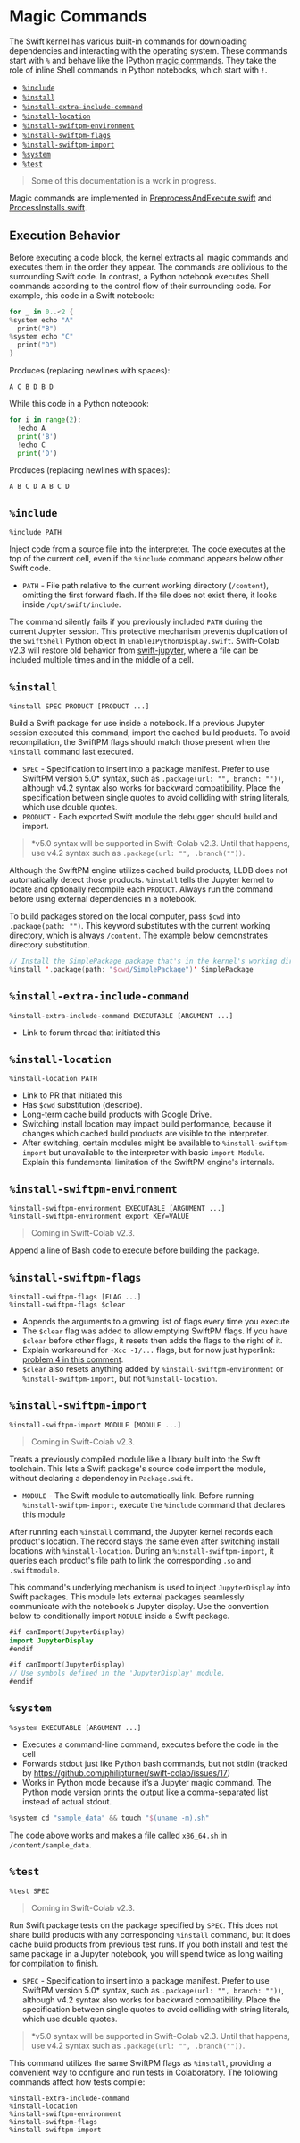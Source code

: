 # Magic Commands

The Swift kernel has various built-in commands for downloading dependencies and interacting with the operating system. These commands start with `%` and behave like the IPython [magic commands](http://ipython.org/ipython-doc/dev/interactive/magics.html). They take the role of inline Shell commands in Python notebooks, which start with `!`.

- [`%include`](#include)
- [`%install`](#install)
- [`%install-extra-include-command`](#install-extra-include-command)
- [`%install-location`](#install-location)
- [`%install-swiftpm-environment`](#install-swiftpm-environment)
- [`%install-swiftpm-flags`](#install-swiftpm-flags)
- [`%install-swiftpm-import`](#install-swiftpm-import)
- [`%system`](#system)
- [`%test`](#test)

> Some of this documentation is a work in progress.

Magic commands are implemented in [PreprocessAndExecute.swift](https://github.com/philipturner/swift-colab/blob/main/Sources/JupyterKernel/SwiftKernel/PreprocessAndExecute.swift) and [ProcessInstalls.swift](https://github.com/philipturner/swift-colab/blob/main/Sources/JupyterKernel/SwiftKernel/ProcessInstalls.swift).

## Execution Behavior

Before executing a code block, the kernel extracts all magic commands and executes them in the order they appear. The commands are oblivious to the surrounding Swift code. In contrast, a Python notebook executes Shell commands according to the control flow of their surrounding code. For example, this code in a Swift notebook:
```swift
for _ in 0..<2 {
%system echo "A"
  print("B")
%system echo "C"
  print("D")
}
```
Produces (replacing newlines with spaces):
```
A C B D B D
```

While this code in a Python notebook:
```python
for i in range(2):
  !echo A
  print('B')
  !echo C
  print('D')
```
Produces (replacing newlines with spaces):
```
A B C D A B C D
```

## `%include`
```
%include PATH 
```

Inject code from a source file into the interpreter. The code executes at the top of the current cell, even if the `%include` command appears below other Swift code.

- `PATH` - File path relative to the current working directory (`/content`), omitting the first forward flash. If the file does not exist there, it looks inside `/opt/swift/include`.

The command silently fails if you previously included `PATH` during the current Jupyter session. This protective mechanism prevents duplication of the `SwiftShell` Python object in `EnableIPythonDisplay.swift`. Swift-Colab v2.3 will restore old behavior from [swift-jupyter](https://github.com/google/swift-jupyter), where a file can be included multiple times and in the middle of a cell.

## `%install`
```
%install SPEC PRODUCT [PRODUCT ...]
```

Build a Swift package for use inside a notebook. If a previous Jupyter session executed this command, import the cached build products. To avoid recompilation, the SwiftPM flags should match those present when the `%install` command last executed.

- `SPEC` - Specification to insert into a package manifest. Prefer to use SwiftPM version 5.0\* syntax, such as `.package(url: "", branch: ""))`, although v4.2 syntax also works for backward compatibility. Place the specification between single quotes to avoid colliding with string literals, which use double quotes.
- `PRODUCT` - Each exported Swift module the debugger should build and import.

> \*v5.0 syntax will be supported in Swift-Colab v2.3. Until that happens, use v4.2 syntax such as `.package(url: "", .branch(""))`.

Although the SwiftPM engine utilizes cached build products, LLDB does not automatically detect those products. `%install` tells the Jupyter kernel to locate and optionally recompile each `PRODUCT`. Always run the command before using external dependencies in a notebook.

To build packages stored on the local computer, pass `$cwd` into `.package(path: "")`. This keyword substitutes with the current working directory, which is always `/content`. The example below demonstrates directory substitution.

```swift
// Install the SimplePackage package that's in the kernel's working directory.
%install '.package(path: "$cwd/SimplePackage")' SimplePackage
```

## `%install-extra-include-command`
```
%install-extra-include-command EXECUTABLE [ARGUMENT ...]
```

- Link to forum thread that initiated this

## `%install-location`
```
%install-location PATH
```

- Link to PR that initiated this
- Has `$cwd` substitution (describe).
- Long-term cache build products with Google Drive.
- Switching install location may impact build performance, because it changes which cached build products are visible to the interpreter.
- After switching, certain modules might be available to `%install-swiftpm-import` but unavailable to the interpreter with basic `import Module`. Explain this fundamental limitation of the SwiftPM engine's internals.

## `%install-swiftpm-environment`
```
%install-swiftpm-environment EXECUTABLE [ARGUMENT ...]
%install-swiftpm-environment export KEY=VALUE
```

> Coming in Swift-Colab v2.3.

Append a line of Bash code to execute before building the package.


## `%install-swiftpm-flags`
```
%install-swiftpm-flags [FLAG ...]
%install-swiftpm-flags $clear
```

- Appends the arguments to a growing list of flags every time you execute
- The `$clear` flag was added to allow emptying SwiftPM flags. If you have `$clear` before other flags, it resets then adds the flags to the right of it.
- Explain workaround for `-Xcc -I/...` flags, but for now just hyperlink: [problem 4 in this comment](https://github.com/philipturner/swift-colab/issues/14#issuecomment-1158237894).
- `$clear` also resets anything added by `%install-swiftpm-environment` or `%install-swiftpm-import`, but not `%install-location`.

## `%install-swiftpm-import`
```
%install-swiftpm-import MODULE [MODULE ...]
```

> Coming in Swift-Colab v2.3.

Treats a previously compiled module like a library built into the Swift toolchain. This lets a Swift package's source code import the module, without declaring a dependency in `Package.swift`.

- `MODULE` - The Swift module to automatically link. Before running `%install-swiftpm-import`, execute the `%include` command that declares this module

After running each `%install` command, the Jupyter kernel records each product's location. The record stays the same even after switching install locations with `%install-location`. During an `%install-swiftpm-import`, it queries each product's file path to link the corresponding `.so` and `.swiftmodule`.

This command's underlying mechanism is used to inject `JupyterDisplay` into Swift packages. This module lets external packages seamlessly communicate with the notebook's Jupyter display. Use the convention below to conditionally import `MODULE` inside a Swift package.

```swift
#if canImport(JupyterDisplay)
import JupyterDisplay
#endif

#if canImport(JupyterDisplay)
// Use symbols defined in the 'JupyterDisplay' module.
#endif
```

## `%system`
```
%system EXECUTABLE [ARGUMENT ...]
```

- Executes a command-line command, executes before the code in the cell
- Forwards stdout just like Python bash commands, but not stdin (tracked by https://github.com/philipturner/swift-colab/issues/17)
- Works in Python mode because it’s a Jupyter magic command. The Python mode version prints the output like a comma-separated list instead of actual stdout.

```swift
%system cd "sample_data" && touch "$(uname -m).sh"
```
The code above works and makes a file called `x86_64.sh` in `/content/sample_data`.

## `%test`
```
%test SPEC
```

> Coming in Swift-Colab v2.3.

Run Swift package tests on the package specified by `SPEC`. This does not share build products with any corresponding `%install` command, but it does cache build products from previous test runs. If you both install and test the same package in a Jupyter notebook, you will spend twice as long waiting for compilation to finish.

- `SPEC` - Specification to insert into a package manifest. Prefer to use SwiftPM version 5.0\* syntax, such as `.package(url: "", branch: ""))`, although v4.2 syntax also works for backward compatibility. Place the specification between single quotes to avoid colliding with string literals, which use double quotes.

> \*v5.0 syntax will be supported in Swift-Colab v2.3. Until that happens, use v4.2 syntax such as `.package(url: "", .branch(""))`.

This command utilizes the same SwiftPM flags as `%install`, providing a convenient way to configure and run tests in Colaboratory. The following commands affect how tests compile:

```
%install-extra-include-command
%install-location
%install-swiftpm-environment
%install-swiftpm-flags
%install-swiftpm-import
```